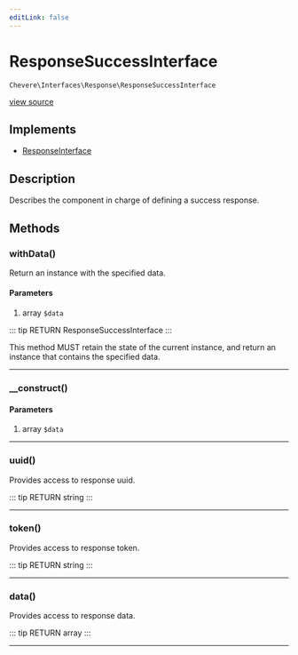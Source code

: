 ```yaml
---
editLink: false
---
```


# ResponseSuccessInterface

`Chevere\Interfaces\Response\ResponseSuccessInterface`

[view source](https://github.com/chevere/chevere/blob/master/interfaces/Response/ResponseSuccessInterface.php)

## Implements

- [ResponseInterface](./ResponseInterface.md)

## Description

Describes the component in charge of defining a success response.

## Methods

### withData()

Return an instance with the specified data.

#### Parameters

1. array `$data`

::: tip RETURN
ResponseSuccessInterface
:::

This method MUST retain the state of the current instance, and return
an instance that contains the specified data.

---

### __construct()

#### Parameters

1. array `$data`

---

### uuid()

Provides access to response uuid.

::: tip RETURN
string
:::

---

### token()

Provides access to response token.

::: tip RETURN
string
:::

---

### data()

Provides access to response data.

::: tip RETURN
array
:::

---
